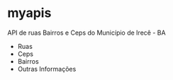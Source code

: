 # myapis
API de ruas Bairros e Ceps do Município de Irecê - BA

- Ruas
- Ceps
- Bairros
- Outras Informações
  
